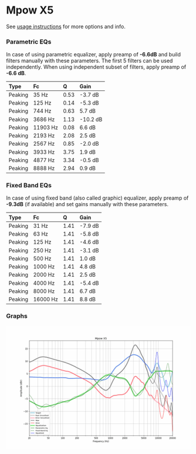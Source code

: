 # Mpow X5
See [usage instructions](https://github.com/jaakkopasanen/AutoEq#usage) for more options and info.

### Parametric EQs
In case of using parametric equalizer, apply preamp of **-6.6dB** and build filters manually
with these parameters. The first 5 filters can be used independently.
When using independent subset of filters, apply preamp of **-6.6 dB**.

| Type    | Fc       |    Q | Gain     |
|:--------|:---------|:-----|:---------|
| Peaking | 35 Hz    | 0.53 | -3.7 dB  |
| Peaking | 125 Hz   | 0.14 | -5.3 dB  |
| Peaking | 744 Hz   | 0.63 | 5.7 dB   |
| Peaking | 3686 Hz  | 1.13 | -10.2 dB |
| Peaking | 11903 Hz | 0.08 | 6.6 dB   |
| Peaking | 2193 Hz  | 2.08 | 2.5 dB   |
| Peaking | 2567 Hz  | 0.85 | -2.0 dB  |
| Peaking | 3933 Hz  | 3.75 | 1.9 dB   |
| Peaking | 4877 Hz  | 3.34 | -0.5 dB  |
| Peaking | 8888 Hz  | 2.94 | 0.9 dB   |

### Fixed Band EQs
In case of using fixed band (also called graphic) equalizer, apply preamp of **-9.3dB**
(if available) and set gains manually with these parameters.

| Type    | Fc       |    Q | Gain    |
|:--------|:---------|:-----|:--------|
| Peaking | 31 Hz    | 1.41 | -7.9 dB |
| Peaking | 63 Hz    | 1.41 | -5.8 dB |
| Peaking | 125 Hz   | 1.41 | -4.6 dB |
| Peaking | 250 Hz   | 1.41 | -3.1 dB |
| Peaking | 500 Hz   | 1.41 | 1.0 dB  |
| Peaking | 1000 Hz  | 1.41 | 4.8 dB  |
| Peaking | 2000 Hz  | 1.41 | 2.5 dB  |
| Peaking | 4000 Hz  | 1.41 | -5.4 dB |
| Peaking | 8000 Hz  | 1.41 | 6.7 dB  |
| Peaking | 16000 Hz | 1.41 | 8.8 dB  |

### Graphs
![](./Mpow%20X5.png)